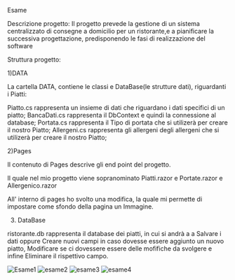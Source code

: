 
Esame

Descrizione progetto:
Il progetto prevede la gestione di un  sistema centralizzato di consegne a 
domicilio per un ristorante,e a pianificare la successiva progettazione, predisponendo le fasi di realizzazione del software


Struttura progetto:

1)DATA

La cartella DATA, contiene le classi e DataBase(le strutture dati), riguardanti i Piatti:

Piatto.cs rappresenta un insieme di dati che riguardano i dati specifici di un piatto;
BancaDati.cs rappresenta il DbContext e quindi la connessione al database;
Portata.cs rappresenta il Tipo di portata che si utilizerà per creare il nostro Piatto;
Allergeni.cs rappresenta gli allergeni degli allergeni che si utilizerà per creare il nostro Piatto;

2)Pages 

Il contenuto di Pages descrive gli end point del progetto.

Il quale nel mio progetto viene sopranominato Piatti.razor e Portate.razor e Allergenico.razor 

All' interno di pages ho svolto una modifica, la quale mi permette di impostare come sfondo della pagina un Immagine.

3) DataBase

ristorante.db rappresenta il database dei piatti, in cui si andrà a a Salvare i dati oppure Creare nuovi campi in caso dovesse essere aggiunto un nuovo piatto,
Modificare se ci dovessere essere delle mofifiche da svolgere e infine Eliminare il rispettivo campo.


![Esame1](https://user-images.githubusercontent.com/73218507/117294617-23cc5d80-ae73-11eb-9626-5845056bd119.png)
![esame2](https://user-images.githubusercontent.com/73218507/117294620-2464f400-ae73-11eb-97f6-9143ac822549.png)
![esame3](https://user-images.githubusercontent.com/73218507/117294622-2464f400-ae73-11eb-9022-8e9fb41aba10.png)
![esame4](https://user-images.githubusercontent.com/73218507/117294648-2b8c0200-ae73-11eb-988f-456d781819ec.png)
